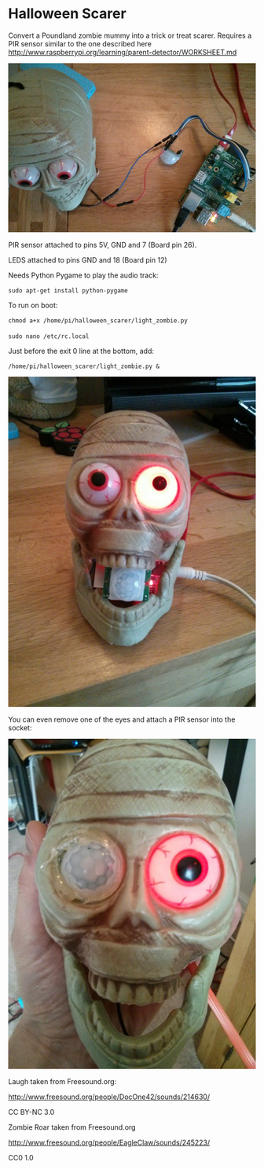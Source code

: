 Halloween Scarer
====================

Convert a Poundland zombie mummy into a trick or treat scarer. Requires a PIR sensor similar to the one described here http://www.raspberrypi.org/learning/parent-detector/WORKSHEET.md

![](IMG_20141027_140916.jpg)

PIR sensor attached to pins 5V, GND and 7 (Board pin 26).

LEDS attached to pins GND and 18 (Board pin 12)

Needs Python Pygame to play the audio track:

    sudo apt-get install python-pygame

To run on boot:

    chmod a+x /home/pi/halloween_scarer/light_zombie.py

    sudo nano /etc/rc.local

Just before the exit 0 line at the bottom, add:

    /home/pi/halloween_scarer/light_zombie.py &


![](IMG_20141027_144523.jpg)

You can even remove one of the eyes and attach a PIR sensor into the socket:

![](IMG_20141028_111948.jpg)

Laugh taken from Freesound.org:

http://www.freesound.org/people/DocOne42/sounds/214630/

CC BY-NC 3.0

Zombie Roar taken from Freesound.org

http://www.freesound.org/people/EagleClaw/sounds/245223/

CC0 1.0
